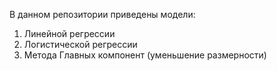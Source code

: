 В данном репозитории приведены модели: 
1) Линейной регрессии
2) Логистической регрессии
3) Метода Главных компонент (уменьшение размерности)
